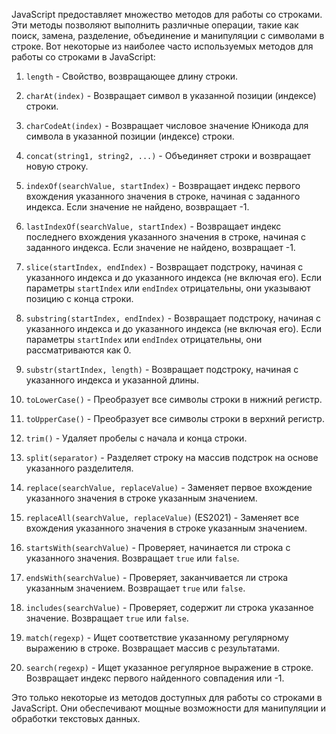 JavaScript предоставляет множество методов для работы со строками. Эти методы позволяют выполнить различные операции, такие как поиск, замена, разделение, объединение и манипуляции с символами в строке. Вот некоторые из наиболее часто используемых методов для работы со строками в JavaScript:

1. `length` - Свойство, возвращающее длину строки.

2. `charAt(index)` - Возвращает символ в указанной позиции (индексе) строки.

3. `charCodeAt(index)` - Возвращает числовое значение Юникода для символа в указанной позиции (индексе) строки.

4. `concat(string1, string2, ...)` - Объединяет строки и возвращает новую строку.

5. `indexOf(searchValue, startIndex)` - Возвращает индекс первого вхождения указанного значения в строке, начиная с заданного индекса. Если значение не найдено, возвращает -1.

6. `lastIndexOf(searchValue, startIndex)` - Возвращает индекс последнего вхождения указанного значения в строке, начиная с заданного индекса. Если значение не найдено, возвращает -1.

7. `slice(startIndex, endIndex)` - Возвращает подстроку, начиная с указанного индекса и до указанного индекса (не включая его). Если параметры `startIndex` или `endIndex` отрицательны, они указывают позицию с конца строки.

8. `substring(startIndex, endIndex)` - Возвращает подстроку, начиная с указанного индекса и до указанного индекса (не включая его). Если параметры `startIndex` или `endIndex` отрицательны, они рассматриваются как 0.

9. `substr(startIndex, length)` - Возвращает подстроку, начиная с указанного индекса и указанной длины.

10. `toLowerCase()` - Преобразует все символы строки в нижний регистр.

11. `toUpperCase()` - Преобразует все символы строки в верхний регистр.

12. `trim()` - Удаляет пробелы с начала и конца строки.

13. `split(separator)` - Разделяет строку на массив подстрок на основе указанного разделителя.

14. `replace(searchValue, replaceValue)` - Заменяет первое вхождение указанного значения в строке указанным значением.

15. `replaceAll(searchValue, replaceValue)` (ES2021) - Заменяет все вхождения указанного значения в строке указанным значением.

16. `startsWith(searchValue)` - Проверяет, начинается ли строка с указанного значения. Возвращает `true` или `false`.

17. `endsWith(searchValue)` - Проверяет, заканчивается ли строка указанным значением. Возвращает `true` или `false`.

18. `includes(searchValue)` - Проверяет, содержит ли строка указанное значение. Возвращает `true` или `false`.

19. `match(regexp)` - Ищет соответствие указанному регулярному выражению в строке. Возвращает массив с результатами.

20. `search(regexp)` - Ищет указанное регулярное выражение в строке. Возвращает индекс первого найденного совпадения или -1.

Это только некоторые из методов доступных для работы со строками в JavaScript. Они обеспечивают мощные возможности для манипуляции и обработки текстовых данных.